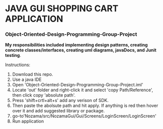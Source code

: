 # JAVA GUI SHOPPING CART APPLICATION 
### Object-Oriented-Design-Programming-Group-Project

**My responsibilities included implementing design patterns, creating concrete classes/interfaces, creating uml diagrams, javaDocs, and Junit testing**.

Instructions:
1. Download this repo.
2. Use a java IDE
3. Open 'Object-Oriented-Design-Programming-Group-Project.iml'
4. Locate 'out' folder and right-click it and select 'copy Path/Reference', then click copy 'absolute path'.
5. Press 'shift+crtl+alt+s' add any verison of SDK.
6. Then paste the abolsute path and hit apply. If anything is red then hover over it and add suggested library or package.
7. go-to'Nozama/src/NozamaGui/Gui/Screens/LoginScreen/LoginScreen'
8. Run application
